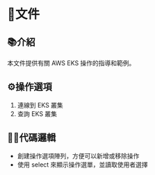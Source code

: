 # 📃文件

## 📚介紹

本文件提供有關 AWS EKS 操作的指導和範例。

## ⚙️操作選項

1. 連線到 EKS 叢集
2. 查詢 EKS 叢集

## 🧑‍💻代碼邏輯

- 創建操作選項陣列，方便可以新增或移除操作
- 使用 select 來顯示操作選單，並讀取使用者選擇
